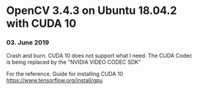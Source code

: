 # OpenCV 3.4.3 on Ubuntu 18.04.2 with CUDA 10

### 03. June 2019
Crash and burn. CUDA 10 does not support what I need. The CUDA Codec is being replaced by the "NVIDIA VIDEO CODEC SDK"


For the reference. Guide for installing CUDA 10
https://www.tensorflow.org/install/gpu
